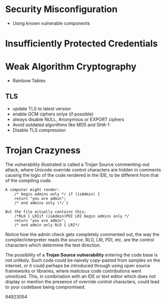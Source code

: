 
# Security Misconfiguration
- Using known vulnerable components 
# Insufficiently Protected Credentials

# Weak Algorithm Cryptography

- Rainbow Tables

## TLS
- update TLS to latest version
- enable GCM ciphers onlye (if possible)
- always disable NULL, Anonymous or EXPORT ciphers
- Avoid outdated algorithms like MD5 and SHA-1
- Disable TLS compression

# Trojan Crazyness

The vulnerability illustrated is called a Trojan Source commenting-out attack, where Unicode override control characters are hidden in comments causing the logic of the code rendered in the IDE, to be different from that of the compiling code.

```
A computer might render:
    /*‮ } ⁦if (isAdmin)⁩ ⁦ begin admins only */
    return "you are admin";
    /* end admins only \‮ { ⁦*/

But the file actually contains this:
    /*RLO } LRIif (isAdmin)PDI LRI begin admins only */
    return "you are admin";
    /* end admin only RLO { LRI*/
```

Notice how the admin check gets completely commented out, the way the compiler/interpreter reads the source. RLO, LRI, PDI, etc. are the control characters which determine the text direction.

The possibility of a **Trojan Source vulnerability** entering the code base is not unlikely. Such code could be naively copy-pasted from samples on the internet, or it could perhaps be introduced through using open source frameworks or libraries, where malicious code contributions went unnoticed. This, in combination with an IDE or text editor which does not display or mention the presence of override control characters, could lead to your codebase being compromised.

94923054